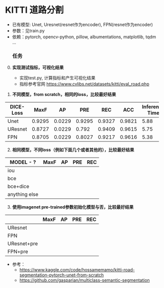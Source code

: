 # KITTI 道路分割

- 已有模型: Unet, Uresnet(resnet作为encoder), FPN(resnet作为encoder)
- 参数：见train.py
- 依赖：pytorch, opencv-python, pillow, albumentations, matplotlib, tqdm ...
  ### 任务

0. **实现测试指标，可视化结果**

   - 实现test.py, 计算指标和产生可视化结果
   - 指标参考官网 https://www.cvlibs.net/datasets/kitti/eval_road.php
1. **不同模型，from scratch，相同的loss，比较最好结果**

| DICE-Loss | MaxF   | AP     | PRE    | REC    | ACC    | Inference Time |
| --------- | ------ | ------ | ------ | ------ | ------ | -------------- |
| Unet      | 0.9295 | 0.0229 | 0.9295 | 0.9327 | 0.9821 | 5.88           |
| UResnet   | 0.8727 | 0.0229 | 0.792  | 0.9409 | 0.9615 | 5.75           |
| FPN       | 0.8705 | 0.0229 | 0.8027 | 0.9217 | 0.9616 | 5.38           |

2. **相同模型，不同loss（例如下面几个或者其他的），比较最好结果**

| MODEL - ?     | MaxF | AP | PRE | REC |
| ------------- | ---- | -- | --- | --- |
| iou           |      |    |     |     |
| bce           |      |    |     |     |
| bce+dice      |      |    |     |     |
| anything else |      |    |     |     |

3. **使用imagenet pre-trained参数初始化模型与否，比较最好结果**

|             | MaxF | AP | PRE | REC |
| ----------- | ---- | -- | --- | --- |
| UResnet     |      |    |     |     |
| FPN         |      |    |     |     |
| UResnet+pre |      |    |     |     |
| FPN+pre     |      |    |     |     |

- 参考：
  - https://www.kaggle.com/code/hossamemamo/kitti-road-segmentation-pytorch-unet-from-scratch
  - https://github.com/gasparian/multiclass-semantic-segmentation
